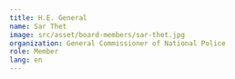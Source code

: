 ```yaml
---
title: H.E. General
name: Sar Thet
image: src/asset/board-members/sar-thet.jpg
organization: General Commissioner of National Police
role: Member
lang: en
---
```

